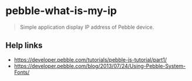 # pebble-what-is-my-ip

> Simple application display IP address of Pebble device.

## Help links

* https://developer.pebble.com/tutorials/pebble-js-tutorial/part1/
* https://developer.pebble.com/blog/2013/07/24/Using-Pebble-System-Fonts/
